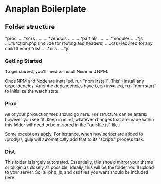 # Anaplan Boilerplate

## Folder structure
*prod
.....*scss
..........*vendors
..........*partials
..........*modules
.....*js
.....function.php (include for routing and headers)
.....css (required for any child theme)
*dist
.....*css
.....*js

### Getting Started
To get started, you'll need to install Node and NPM.

Once NPM and Node are installed, run "npm install". This'll install any dependencies. After the dependencies have been installed, run "npm start" to initialize the watch state.

### Prod
All of your production files should go here. File structure can be altered however you see fit. Keep in mind, whatever changes that are made within this folder will need to be mirrored in the "gulpfile.js" file.

Some exceptions apply. For instance, when new scripts are added to /prod/js/, gulp will automatically add that to its "scripts" process task.

### Dist
This folder is largely automated. Essentially, this should mirror your theme or plugin as closely as possible. Ideally, this will be the folder you'll upload to your server. So, all php, js, and css files you want should be included here.